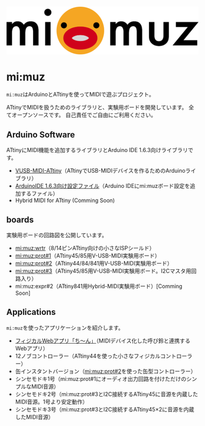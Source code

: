 ![mimuz-logo](./mimuz-logo.png)

# mi:muz

`mi:muz`はArduinoとATtinyを使ってMIDIで遊ぶプロジェクト。

ATtinyでMIDIを扱うためのライブラリと、実験用ボードを開発しています。
全てオープンソースです。
自己責任でご自由にご利用ください。

## Arduino Software

ATtinyにMIDI機能を追加するライブラリとArduino IDE 1.6.3向けライブラリです。

- [VUSB-MIDI-ATtiny](https://github.com/tadfmac/mi-muz/tree/master/arduino/libraries/VUSBMidiATtiny)（ATtinyでUSB-MIDIデバイスを作るためのArduinoライブラリ）
- [ArduinoIDE 1.6.3向け設定ファイル](https://github.com/tadfmac/mi-muz/tree/master/arduino/hardware)（Arduino IDEにmi:muzボード設定を追加するファイル）
- Hybrid MIDI for ATtiny (Comming Soon)

## boards

実験用ボードの回路図を公開しています。

- [mi:muz:wrtr](https://github.com/tadfmac/mi-muz/tree/master/boards/wrtr)（8/14ピンATtiny向けの小さなISPシールド）
- [mi:muz:prot#1](https://github.com/tadfmac/mi-muz/tree/master/boards/prot1)（ATtiny45/85用V-USB-MIDI実験用ボード）
- [mi:muz:prot#2](https://github.com/tadfmac/mi-muz/tree/master/boards/prot2)（ATtiny44/84/841用V-USB-MIDI実験用ボード）
- [mi:muz:prot#3](https://github.com/tadfmac/mi-muz/tree/master/boards/prot3)（ATtiny45/85用V-USB-MIDI実験用ボード。I2Cマスタ用回路入り）
- mi:muz:expr#2（ATtiny841用Hybrid-MIDI実験用ボード）[Comming Soon]

## Applications

`mi:muz`を使ったアプリケーションを紹介します。

- [フィジカルWebアプリ「ち〜ん」](http://qiita.com/tadfmac/items/702e74efad1dd606166a)（MIDIデバイス化した呼び鈴と連携するWebアプリ）
- 12ノブコントローラー（ATtiny44を使った小さなフィジカルコントローラー）
- 缶インスタントバージョン（[mi:muz:prot#2](https://github.com/tadfmac/mi-muz/tree/master/boards/prot2)を使った缶型コントローラー）
- シンセモドキ1号（mi:muz:prot#1にオーディオ出力回路を付けただけのシンプルなMIDI音源）
- シンセモドキ2号（mi:muz:prot#3とI2C接続するATtiny45に音源を内蔵したMIDI音源。1号より安定動作）
- シンセモドキ3号（mi:muz:prot#3とI2C接続するATtiny45×2に音源を内蔵したMIDI音源）


